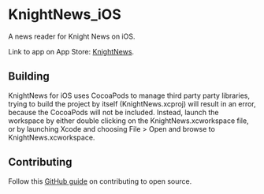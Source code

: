 KnightNews_iOS
==============

A news reader for Knight News on iOS.

Link to app on App Store: [KnightNews](https://itunes.apple.com/us/app/knightnews/id912539758?mt=8 "KnightNews").

## Building

KnightNews for iOS uses CocoaPods to manage third party party libraries, trying to build the project by itself (KnightNews.xcproj) will result in an error, because the CocoaPods will not be included. Instead, launch the workspace by either double clicking on the KnightNews.xcworkspace file, or by launching Xcode and choosing File > Open and browse to KnightNews.xcworkspace.

## Contributing

Follow this [GitHub guide](https://guides.github.com/activities/contributing-to-open-source/#contributing "GitHub guide") on contributing to open source.
